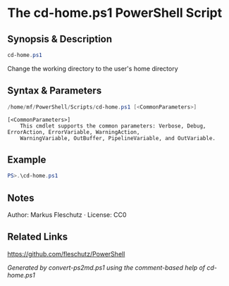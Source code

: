 # The cd-home.ps1 PowerShell Script

## Synopsis & Description
```powershell
cd-home.ps1
```

Change the working directory to the user's home directory

## Syntax & Parameters
```powershell
/home/mf/PowerShell/Scripts/cd-home.ps1 [<CommonParameters>]
```

```
[<CommonParameters>]
    This cmdlet supports the common parameters: Verbose, Debug, ErrorAction, ErrorVariable, WarningAction, 
    WarningVariable, OutBuffer, PipelineVariable, and OutVariable.
```

## Example
```powershell
PS>.\cd-home.ps1
```


## Notes
Author: Markus Fleschutz · License: CC0

## Related Links
https://github.com/fleschutz/PowerShell

*Generated by convert-ps2md.ps1 using the comment-based help of cd-home.ps1*
